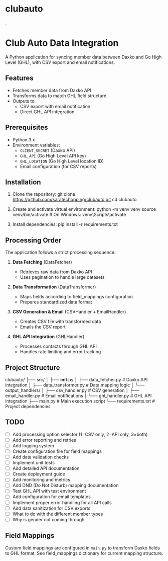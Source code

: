 # clubauto
.
# Club Auto Data Integration

A Python application for syncing member data between Daxko and Go High Level (GHL), with CSV export and email notifications.

## Features
- Fetches member data from Daxko API
- Transforms data to match GHL field structure
- Outputs to:
  - CSV export with email notification
  - Direct GHL API integration

## Prerequisites
- Python 3.x
- Environment variables:
  - `CLIENT_SECRET` (Daxko API)
  - `GHL_API` (Go High Level API key)
  - `GHL_LOCATION` (Go High Level location ID)
  - Email configuration (for CSV reports)

## Installation
1. Clone the repository:
git clone https://github.com/karatechopping/clubauto.git
cd clubauto

2. Create and activate virtual environment:
python -m venv venv
source venv/bin/activate  # On Windows: venv\Scripts\activate

3. Install dependencies:
pip install -r requirements.txt

## Processing Order
The application follows a strict processing sequence:

1. **Data Fetching** (DataFetcher)
   - Retrieves raw data from Daxko API
   - Uses pagination to handle large datasets

2. **Data Transformation** (DataTransformer)
   - Maps fields according to field_mappings configuration
   - Prepares standardized data format

3. **CSV Generation & Email** (CSVHandler + EmailHandler)
   - Creates CSV file with transformed data
   - Emails the CSV report

4. **GHL API Integration** (GHLHandler)
   - Processes contacts through GHL API
   - Handles rate limiting and error tracking

## Project Structure
clubauto/
├── src/
│   ├── __init__.py
│   ├── data_fetcher.py    # Daxko API integration
│   ├── data_transformer.py # Data mapping logic
│   └── output_handlers/
│       ├── csv_handler.py  # CSV generation
│       ├── email_handler.py # Email notifications
│       └── ghl_handler.py  # GHL API integration
├── main.py                # Main execution script
└── requirements.txt       # Project dependencies

## TODO
- [ ] Add processing option selector (1=CSV only, 2=API only, 3=both)
- [ ] Add error reporting and retries
- [ ] Add logging system
- [ ] Create configuration file for field mappings
- [ ] Add data validation checks
- [ ] Implement unit tests
- [ ] Add detailed API documentation
- [ ] Create deployment guide
- [ ] Add monitoring and metrics
- [ ] Add DND (Do Not Disturb) mapping documentation
- [ ] Test GHL API with test environment
- [ ] Add configuration for email templates
- [ ] Implement proper error handling for all API calls
- [ ] Add data sanitization for CSV exports
- [ ] What to do with the different member types
- [ ] Why is gender not coming through

## Field Mappings
Custom field mappings are configured in `main.py` to transform Daxko fields to GHL format. See field_mappings dictionary for current mapping structure.
